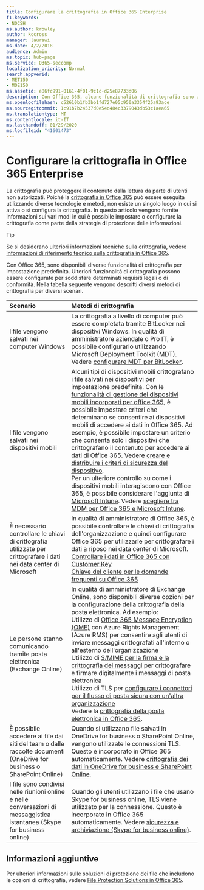 ```yaml
---
title: Configurare la crittografia in Office 365 Enterprise
f1.keywords:
- NOCSH
ms.author: krowley
author: kccross
manager: laurawi
ms.date: 4/2/2018
audience: Admin
ms.topic: hub-page
ms.service: O365-seccomp
localization_priority: Normal
search.appverid:
- MET150
- MOE150
ms.assetid: e86fc991-0161-4f01-9c1c-d25e87733d06
description: Con Office 365, alcune funzionalità di crittografia sono attivate per impostazione predefinita. altre funzionalità possono essere configurate per soddisfare determinati requisiti legali o di conformità.
ms.openlocfilehash: c52610b1fb3bb1fd727e05c950a3354f25a93ace
ms.sourcegitcommit: 1c91b7b24537d0e54d484c3379043db53c1aea65
ms.translationtype: MT
ms.contentlocale: it-IT
ms.lasthandoff: 01/29/2020
ms.locfileid: "41601473"
---
```

# <a name="set-up-encryption-in-office-365-enterprise"></a>Configurare la crittografia in Office 365 Enterprise

La crittografia può proteggere il contenuto dalla lettura da parte di utenti non autorizzati. Poiché la [crittografia in Office 365](encryption.md) può essere eseguita utilizzando diverse tecnologie e metodi, non esiste un singolo luogo in cui si attiva o si configura la crittografia. In questo articolo vengono fornite informazioni sui vari modi in cui è possibile impostare o configurare la crittografia come parte della strategia di protezione delle informazioni.
  
> [!TIP]
> Se si desiderano ulteriori informazioni tecniche sulla crittografia, vedere [informazioni di riferimento tecnico sulla crittografia in Office 365](technical-reference-details-about-encryption.md).
  
Con Office 365, sono disponibili diverse funzionalità di crittografia per impostazione predefinita. Ulteriori funzionalità di crittografia possono essere configurate per soddisfare determinati requisiti legali o di conformità. Nella tabella seguente vengono descritti diversi metodi di crittografia per diversi scenari.
  
|**Scenario**|**Metodi di crittografia**|
|:-----|:-----|
|I file vengono salvati nei computer Windows  <br/> |La crittografia a livello di computer può essere completata tramite BitLocker nei dispositivi Windows. In qualità di amministratore aziendale o Pro IT, è possibile configurarlo utilizzando Microsoft Deployment Toolkit (MDT). Vedere [configurare MDT per BitLocker](https://go.microsoft.com/fwlink/?linkid=849282).  <br/> |
|I file vengono salvati nei dispositivi mobili  <br/> |Alcuni tipi di dispositivi mobili crittografano i file salvati nei dispositivi per impostazione predefinita. Con le [funzionalità di gestione dei dispositivi mobili incorporati per office 365](https://support.office.com/article/a1da44e5-7475-4992-be91-9ccec25905b0), è possibile impostare criteri che determinano se consentire ai dispositivi mobili di accedere ai dati in Office 365. Ad esempio, è possibile impostare un criterio che consenta solo i dispositivi che crittografano il contenuto per accedere ai dati di Office 365. Vedere [creare e distribuire i criteri di sicurezza del dispositivo](https://support.office.com/article/d310f556-8bfb-497b-9bd7-fe3c36ea2fd6).  <br/> Per un ulteriore controllo su come i dispositivi mobili interagiscono con Office 365, è possibile considerare l'aggiunta di [Microsoft Intune](https://aka.ms/qzln04). Vedere [scegliere tra MDM per Office 365 e Microsoft Intune](https://support.office.com/article/c93d9ab9-efb2-4349-9b93-30c30562ee22).  <br/> |
|È necessario controllare le chiavi di crittografia utilizzate per crittografare i dati nei data center di Microsoft  <br/> | In qualità di amministratore di Office 365, è possibile controllare le chiavi di crittografia dell'organizzazione e quindi configurare Office 365 per utilizzarle per crittografare i dati a riposo nei data center di Microsoft.  <br/> [Controllare i dati in Office 365 con Customer Key](controlling-your-data-using-customer-key.md) <br/> [Chiave del cliente per le domande frequenti su Office 365](service-encryption-with-customer-key-faq.md) <br/> |
|Le persone stanno comunicando tramite posta elettronica (Exchange Online)  <br/> | In qualità di amministratore di Exchange Online, sono disponibili diverse opzioni per la configurazione della crittografia della posta elettronica. Ad esempio:  <br/>  Utilizzo di [Office 365 Message Encryption (OME)](set-up-new-message-encryption-capabilities.md) con Azure Rights Management (Azure RMS) per consentire agli utenti di inviare messaggi crittografati all'interno o all'esterno dell'organizzazione  <br/>  Utilizzo di [S/MIME per la firma e la crittografia dei messaggi](https://aka.ms/c6dozg) per crittografare e firmare digitalmente i messaggi di posta elettronica  <br/>  Utilizzo di TLS per [configurare i connettori per il flusso di posta sicura con un'altra organizzazione](https://aka.ms/hs809p) <br/>  Vedere la [crittografia della posta elettronica in Office 365](https://aka.ms/hic3f7).  <br/> |
|È possibile accedere ai file dai siti del team o dalle raccolte documenti (OneDrive for business o SharePoint Online)  <br/> |Quando si utilizzano file salvati in OneDrive for business o SharePoint Online, vengono utilizzate le connessioni TLS. Questo è incorporato in Office 365 automaticamente. Vedere [crittografia dei dati in OneDrive for business e SharePoint Online](https://go.microsoft.com/fwlink/?linkid=526379).  <br/> |
|I file sono condivisi nelle riunioni online e nelle conversazioni di messaggistica istantanea (Skype for business online)  <br/> |Quando gli utenti utilizzano i file che usano Skype for business online, TLS viene utilizzato per la connessione. Questo è incorporato in Office 365 automaticamente. Vedere [sicurezza e archiviazione (Skype for business online)](https://aka.ms/nuq4ws).  <br/> |

## <a name="additional-information"></a>Informazioni aggiuntive

Per ulteriori informazioni sulle soluzioni di protezione dei file che includono le opzioni di crittografia, vedere [File Protection Solutions in Office 365](https://www.microsoft.com/download/details.aspx?id=55523).